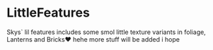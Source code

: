 # LittleFeatures

Skys` lil features includes some smol little texture variants in foliage, Lanterns and Bricks♥ hehe more stuff will be added i hope

